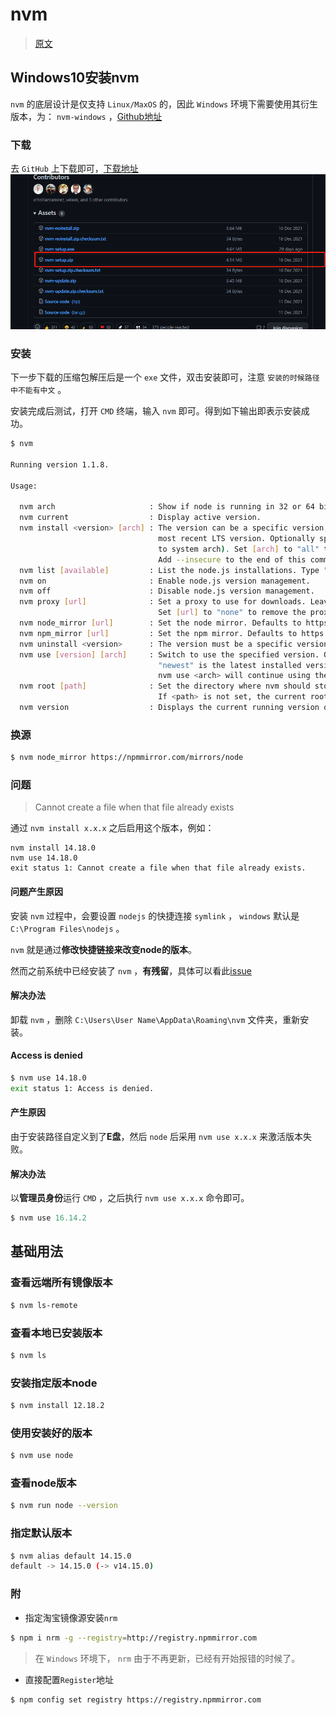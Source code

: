 # nvm
>[原文](https://www.virtualbing.fun/#/NodeJS/%E7%89%88%E6%9C%AC%E6%8E%A7%E5%88%B6/nvm/Windows10%E5%AE%89%E8%A3%85)

## Windows10安装nvm

`nvm` 的底层设计是仅支持 `Linux/MaxOS` 的，因此 `Windows` 环境下需要使用其衍生版本，为： `nvm-windows` ，[Github地址](https://github.com/coreybutler/nvm-windows)

### 下载

去 `GitHub` 上下载即可，[下载地址](https://github.com/coreybutler/nvm-windows/releases/)
![](../assets/images/setup.png)


### 安装

下一步下载的压缩包解压后是一个 `exe` 文件，双击安装即可，注意 `安装的时候路径中不能有中文` 。

安装完成后测试，打开 `CMD` 终端，输入 `nvm` 即可。得到如下输出即表示安装成功。

```bash
$ nvm

Running version 1.1.8.

Usage:

  nvm arch                     : Show if node is running in 32 or 64 bit mode.
  nvm current                  : Display active version.
  nvm install <version> [arch] : The version can be a specific version, "latest" for the latest current version, or "lts" for the
                                 most recent LTS version. Optionally specify whether to install the 32 or 64 bit version (defaults
                                 to system arch). Set [arch] to "all" to install 32 AND 64 bit versions.
                                 Add --insecure to the end of this command to bypass SSL validation of the remote download server.
  nvm list [available]         : List the node.js installations. Type "available" at the end to see what can be installed. Aliased as ls.
  nvm on                       : Enable node.js version management.
  nvm off                      : Disable node.js version management.
  nvm proxy [url]              : Set a proxy to use for downloads. Leave [url] blank to see the current proxy.
                                 Set [url] to "none" to remove the proxy.
  nvm node_mirror [url]        : Set the node mirror. Defaults to https://nodejs.org/dist/. Leave [url] blank to use default url.
  nvm npm_mirror [url]         : Set the npm mirror. Defaults to https://github.com/npm/cli/archive/. Leave [url] blank to default url.
  nvm uninstall <version>      : The version must be a specific version.
  nvm use [version] [arch]     : Switch to use the specified version. Optionally use "latest", "lts", or "newest".
                                 "newest" is the latest installed version. Optionally specify 32/64bit architecture.
                                 nvm use <arch> will continue using the selected version, but switch to 32/64 bit mode.
  nvm root [path]              : Set the directory where nvm should store different versions of node.js.
                                 If <path> is not set, the current root will be displayed.
  nvm version                  : Displays the current running version of nvm for Windows. Aliased as v.

```



### 换源

```bash
$ nvm node_mirror https://npmmirror.com/mirrors/node
```



### 问题

> Cannot create a file when that file already exists

通过 `nvm install x.x.x` 之后启用这个版本，例如：

```
nvm install 14.18.0
nvm use 14.18.0
exit status 1: Cannot create a file when that file already exists.
```

#### 问题产生原因

安装 `nvm` 过程中，会要设置 `nodejs` 的快捷连接 `symlink` ， `windows` 默认是 `C:\Program Files\nodejs` 。

`nvm` 就是通过**修改快捷链接来改变node的版本**。

然而之前系统中已经安装了 `nvm` ，**有残留**，具体可以看此[issue](https://github.com/coreybutler/nvm-windows/issues/333#issuecomment-474391460)

#### 解决办法

卸载 `nvm` ，删除 `C:\Users\User Name\AppData\Roaming\nvm` 文件夹，重新安装。

#### Access is denied

```bash
$ nvm use 14.18.0
exit status 1: Access is denied.
```

#### 产生原因

由于安装路径自定义到了**E盘**，然后 `node` 后采用 `nvm use x.x.x` 来激活版本失败。

#### 解决办法

以**管理员身份**运行 `CMD` ，之后执行 `nvm use x.x.x` 命令即可。

```powershell
$ nvm use 16.14.2
```



## 基础用法

### 查看远端所有镜像版本

```bash
$ nvm ls-remote
```

### 查看本地已安装版本

```bash
$ nvm ls
```

### 安装指定版本node

```bash
$ nvm install 12.18.2
```

### 使用安装好的版本

```bash
$ nvm use node
```

### 查看node版本

```bash
$ nvm run node --version
```

### 指定默认版本

```bash
$ nvm alias default 14.15.0
default -> 14.15.0 (-> v14.15.0)
```

### 附

- 指定淘宝镜像源安装`nrm`

```bash
$ npm i nrm -g --registry=http://registry.npmmirror.com
```

> 在 `Windows` 环境下， `nrm` 由于不再更新，已经有开始报错的时候了。

- 直接配置`Register`地址

```bash
$ npm config set registry https://registry.npmmirror.com
```

